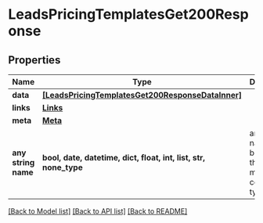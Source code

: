 # LeadsPricingTemplatesGet200Response


## Properties
Name | Type | Description | Notes
------------ | ------------- | ------------- | -------------
**data** | [**[LeadsPricingTemplatesGet200ResponseDataInner]**](LeadsPricingTemplatesGet200ResponseDataInner.md) |  | [optional] 
**links** | [**Links**](Links.md) |  | [optional] 
**meta** | [**Meta**](Meta.md) |  | [optional] 
**any string name** | **bool, date, datetime, dict, float, int, list, str, none_type** | any string name can be used but the value must be the correct type | [optional]

[[Back to Model list]](../README.md#documentation-for-models) [[Back to API list]](../README.md#documentation-for-api-endpoints) [[Back to README]](../README.md)


